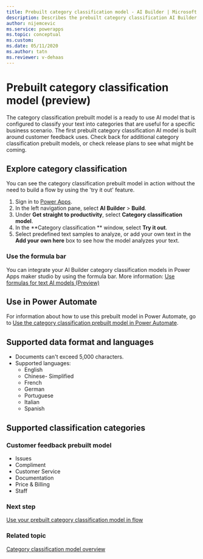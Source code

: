 ```yaml
---
title: Prebuilt category classification model - AI Builder | Microsoft Docs
description: Describes the prebuilt category classification AI Builder model.
author: nijemcevic
ms.service: powerapps
ms.topic: conceptual
ms.custom: 
ms.date: 05/11/2020
ms.author: tatn
ms.reviewer: v-dehaas
---
```


# Prebuilt category classification model (preview)

The category classification prebuilt model is a ready to use AI model that is configured to classify your text into categories that are useful for a specific business scenario. The first prebuilt category classification AI model is built around customer feedback uses. Check back for additional category classification prebuilt models, or check release plans to see what might be coming.

## Explore category classification

You can see the category classification prebuilt model in action without the need to build a flow by using the 'try it out' feature.

1. Sign in to [Power Apps](https://make.powerapps.com).
1. In the left navigation pane, select **AI Builder** > **Build**.
1. Under **Get straight to productivity**, select **Category classification model**.
1. In the **Category classification ** window, select **Try it out**. 
1. Select predefined text samples to analyze, or add your own text in the **Add your own here** box to see how the model analyzes your text.

### Use the formula bar

You can integrate your AI Builder category classification models in Power Apps maker studio by using the formula bar. More information: [Use formulas for text AI models (Preview)](use-model.md#use-formulas-for-text-ai-models-preview)

## Use in Power Automate

For information about how to use this prebuilt model in Power Automate, go to [Use the category classification prebuilt model in Power Automate](prebuilt-category-classification-pwr-automate.md).

## Supported data format and languages
- Documents can't exceed 5,000 characters.
- Supported languages:
  - English
  - Chinese- Simplified
  - French
  - German
  - Portuguese
  - Italian
  - Spanish

## Supported classification categories

### Customer feedback prebuilt model

- Issues
- Compliment
- Customer Service
- Documentation
- Price & Billing
- Staff

### Next step

[Use your prebuilt category classification model in flow](prebuilt-category-classification-pwr-automate.md)

### Related topic

[Category classification model overview](text-classification-overview.md)
